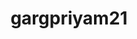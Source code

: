 ---
title: gargpriyam21
github: https://github.com/gargpriyam21
mode: dark
transition: 3s
archetype:
- Descriptive
---